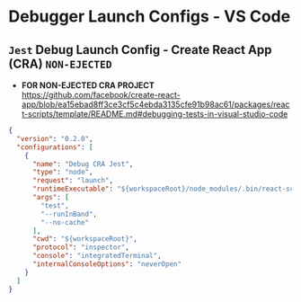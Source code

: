 # Debugger Launch Configs - VS Code

##  `Jest` Debug Launch Config - Create React App (CRA) `NON-EJECTED`
- **FOR NON-EJECTED CRA PROJECT**
https://github.com/facebook/create-react-app/blob/ea15ebad8ff3ce3cf5c4ebda3135cfe91b98ac61/packages/react-scripts/template/README.md#debugging-tests-in-visual-studio-code
```json
{
  "version": "0.2.0",
  "configurations": [
    {
      "name": "Debug CRA Jest",
      "type": "node",
      "request": "launch",
      "runtimeExecutable": "${workspaceRoot}/node_modules/.bin/react-scripts",
      "args": [
        "test",
        "--runInBand",
        "--no-cache"
      ],
      "cwd": "${workspaceRoot}",
      "protocol": "inspector",
      "console": "integratedTerminal",
      "internalConsoleOptions": "neverOpen"
    }
  ]
}
```